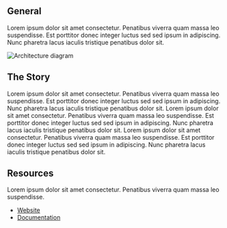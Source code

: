 ## General

Lorem ipsum dolor sit amet consectetur. Penatibus viverra quam massa leo suspendisse. Est porttitor donec integer luctus sed sed ipsum in adipiscing. Nunc pharetra lacus iaculis tristique penatibus dolor sit.

![Architecture diagram](https://i.imgur.com/xCOK0b7.jpeg)

## The Story

Lorem ipsum dolor sit amet consectetur. Penatibus viverra quam massa leo suspendisse. Est porttitor donec integer luctus sed sed ipsum in adipiscing. Nunc pharetra lacus iaculis tristique penatibus dolor sit. Lorem ipsum dolor sit amet consectetur. Penatibus viverra quam massa leo suspendisse. Est porttitor donec integer luctus sed sed ipsum in adipiscing. Nunc pharetra lacus iaculis tristique penatibus dolor sit. Lorem ipsum dolor sit amet consectetur. Penatibus viverra quam massa leo suspendisse. Est porttitor donec integer luctus sed sed ipsum in adipiscing. Nunc pharetra lacus iaculis tristique penatibus dolor sit.

## Resources

Lorem ipsum dolor sit amet consectetur. Penatibus viverra quam massa leo suspendisse.

- [Website](https://dxos.org)
- [Documentation](https://docs.dxos.org/guide/)
